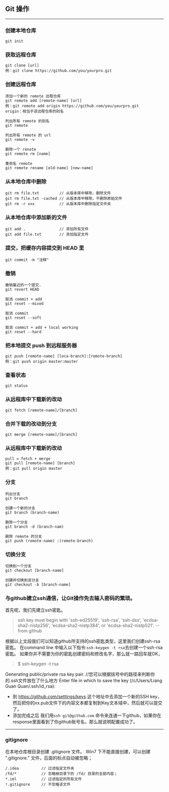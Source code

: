 ## Git 操作
---
### 创建本地仓库

    git init

### 获取远程仓库

    git clone [url]
    例：git clone https://github.com/you/yourpro.git

### 创建远程仓库

    添加一个新的 remote 远程仓库
    git remote add [remote-name] [url]
    例：git remote add origin https://github.com/you/yourpro.git
    origin：相当于该远程仓库的别名
    
    列出所有 remote 的别名
    git remote
    
    列出所有 remote 的 url
    git remote -v
    
    删除一个 renote
    git remote rm [name]
    
    重命名 remote
    git remote rename [old-name] [new-name]

### 从本地仓库中删除

    git rm file.txt         // 从版本库中移除，删除文件
    git rm file.txt -cached // 从版本库中移除，不删除原始文件
    git rm -r xxx           // 从版本库中删除指定文件夹

### 从本地仓库中添加新的文件

    git add .               // 添加所有文件
    git add file.txt        // 添加指定文件

### 提交，把缓存内容提交到 HEAD 里

    git commit -m "注释"

### 撤销

    撤销最近的一个提交.
    git revert HEAD

    取消 commit + add
    git reset --mixed

    取消 commit
    git reset --soft

    取消 commit + add + local working
    git reset --hard

### 把本地提交 push 到远程服务器

    git push [remote-name] [loca-branch]:[remote-branch]
    例：git push origin master:master

### 查看状态

    git status

### 从远程库中下载新的改动

    git fetch [remote-name]/[branch]

### 合并下载的改动到分支

    git merge [remote-name]/[branch]

### 从远程库中下载新的改动

    pull = fetch + merge
    git pull [remote-name] [branch]
    例：git pull origin master

### 分支

    列出分支
    git branch

    创建一个新的分支
    git branch (branch-name)

    删除一个分支
    git branch -d (branch-nam)

    删除 remote 的分支
    git push (remote-name) :(remote-branch)

### 切换分支

    切换到一个分支
    git checkout [branch-name]

    创建并切换到该分支
    git checkout -b [branch-name]

### 与github建立ssh通信，让Git操作免去输入密码的繁琐。
    
首先呢，我们先建立ssh密匙。
> ssh key must begin with 'ssh-ed25519', 'ssh-rsa', 'ssh-dss', 'ecdsa-sha2-nistp256', 'ecdsa-sha2-nistp384', or 'ecdsa-sha2-nistp521'.  -- from github

根据以上文段我们可以知道github所支持的ssh密匙类型，这里我们创建ssh-rsa密匙。
在command line 中输入以下指令:``ssh-keygen -t rsa``去创建一个ssh-rsa密匙。
如果你并不需要为你的密匙创建密码和修改名字，那么就一路回车就OK，

>$ ssh-keygen -t rsa

Generating public/private rsa key pair.
//您可以根据括号中的路径来判断你的.ssh文件放在了什么地方
Enter file in which to save the key (/c/Users/Liang Guan Quan/.ssh/id_rsa):

* 到 https://github.com/settings/keys 这个地址中去添加一个新的SSH key，然后把你的xx.pub文件下的内容文本都复制到Key文本域中，然后就可以提交了。
* 添加完成之后 我们用``ssh git@github.com`` 命令来连通一下github，如果你在response里面看到了你github账号名，那么就说明配置成功了。 
 
---

### gitignore

在本地仓库根目录创建 .gitignore 文件。
Win7 下不能直接创建，可以创建 ".gitignore." 文件，后面的标点自动被忽略；

    /.idea          // 过滤指定文件夹
    /fd/*           // 忽略根目录下的 /fd/ 目录的全部内容；
    *.iml           // 过滤指定的所有文件
    !.gitignore     // 不忽略该文件